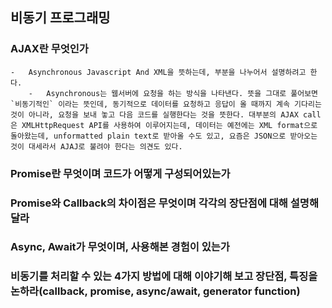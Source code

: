 ## 비동기 프로그래밍

### AJAX란 무엇인가

    -   Asynchronous Javascript And XML을 뜻하는데, 부분을 나누어서 설명하려고 한다.
        -   Asynchronous는 웹서버에 요청을 하는 방식을 나타낸다. 뜻을 그대로 풀어보면 `비동기적인` 이라는 뜻인데, 동기적으로 데이터를 요청하고 응답이 올 때까지 계속 기다리는 것이 아니라, 요청을 보내 놓고 다음 코드를 실행한다는 것을 뜻한다. 대부분의 AJAX call은 XMLHttpRequest API를 사용하여 이루어지는데, 데이터는 예전에는 XML format으로 돌아왔는데, unformatted plain text로 받아올 수도 있고, 요즘은 JSON으로 받아오는 것이 대세라서 AJAJ로 불려야 한다는 의견도 있다.

### Promise란 무엇이며 코드가 어떻게 구성되어있는가

### Promise와 Callback의 차이점은 무엇이며 각각의 장단점에 대해 설명해달라

### Async, Await가 무엇이며, 사용해본 경험이 있는가

### 비동기를 처리할 수 있는 4가지 방법에 대해 이야기해 보고 장단점, 특징을 논하라(callback, promise, async/await, generator function)
